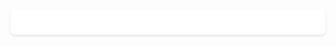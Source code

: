 <!-- CSS de FullCalendar -->
<link href='https://cdnjs.cloudflare.com/ajax/libs/fullcalendar/5.11.5/main.min.css' rel='stylesheet' />

<!-- Script de FullCalendar -->
<script src='https://cdnjs.cloudflare.com/ajax/libs/fullcalendar/5.11.5/main.min.js'></script>
<script src='https://cdnjs.cloudflare.com/ajax/libs/fullcalendar/5.11.5/locales/fr.min.js'></script>

<!-- Style pour le conteneur du calendrier -->
<style>
  #calendar {
    margin: 20px auto;
    max-width: 1200px;
    background-color: white;
    padding: 20px;
    border-radius: 8px;
    box-shadow: 0 2px 4px rgba(0,0,0,0.1);
  }
  .fc-event {
    cursor: pointer;
  }
  .fc-event-title {
    font-weight: bold;
  }
</style>

<!-- Conteneur pour le calendrier -->
<div id="calendar"></div>

<script>
document.addEventListener('DOMContentLoaded', function() {
  // Fonction pour charger les événements
  async function loadEvents() {
    try {
      const response = await fetch('events.yml');
      const yamlText = await response.text();
      const events = jsyaml.load(yamlText);
      
      return events.map(event => ({
        title: event.title,
        start: event.date,
        url: event.url,
        extendedProps: {
          community: event.community,
          location: event.location,
          isOnline: event.is_online
        },
        backgroundColor: getEventColor(event.community)
      }));
    } catch (error) {
      console.error('Erreur lors du chargement des événements:', error);
      return [];
    }
  }

  // Fonction pour générer une couleur unique par communauté
  function getEventColor(community) {
    // Générer une couleur basée sur le hash de la communauté
    let hash = 0;
    for (let i = 0; i < community.length; i++) {
      hash = community.charCodeAt(i) + ((hash << 5) - hash);
    }
    const hue = Math.abs(hash % 360);
    return `hsl(${hue}, 70%, 50%)`;
  }

  // Initialisation du calendrier
  const calendarEl = document.getElementById('calendar');
  const calendar = new FullCalendar.Calendar(calendarEl, {
    initialView: 'dayGridMonth',
    headerToolbar: {
      left: 'prev,next today',
      center: 'title',
      right: 'dayGridMonth,timeGridWeek,listMonth'
    },
    locale: 'fr',
    firstDay: 1,
    navLinks: true,
    eventTimeFormat: {
      hour: '2-digit',
      minute: '2-digit',
      hour12: false
    },
    eventClick: function(info) {
      // Empêcher la navigation par défaut
      info.jsEvent.preventDefault();
      
      // Afficher une popup avec les détails
      const event = info.event;
      const props = event.extendedProps;
      
      alert(`
        ${event.title}
        📅 ${new Date(event.start).toLocaleString('fr-FR')}
        🏢 ${props.community}
        📍 ${props.location}
        ${props.isOnline ? '💻 Événement en ligne' : ''}
        
        🔗 ${event.url}
      `);
    },
    events: loadEvents
  });

  // Rendu du calendrier
  calendar.render();
});
</script>
